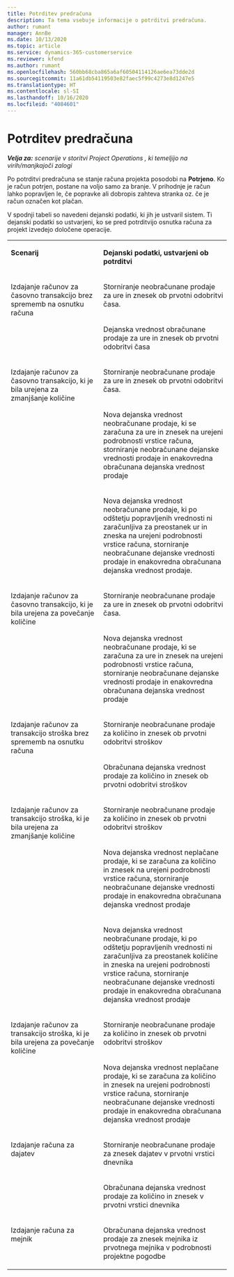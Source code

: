 ```yaml
---
title: Potrditev predračuna
description: Ta tema vsebuje informacije o potrditvi predračuna.
author: rumant
manager: AnnBe
ms.date: 10/13/2020
ms.topic: article
ms.service: dynamics-365-customerservice
ms.reviewer: kfend
ms.author: rumant
ms.openlocfilehash: 560bb68cba865a6af60504114126ae6ea73dde2d
ms.sourcegitcommit: 11a61db54119503e82faec5f99c4273e8d1247e5
ms.translationtype: HT
ms.contentlocale: sl-SI
ms.lasthandoff: 10/16/2020
ms.locfileid: "4084601"
---
```

# <a name="confirm-a-proforma-invoice"></a>Potrditev predračuna

_**Velja za:** scenarije v storitvi Project Operations , ki temeljijo na virih/manjkajoči zalogi_

Po potrditvi predračuna se stanje računa projekta posodobi na **Potrjeno**. Ko je račun potrjen, postane na voljo samo za branje. V prihodnje je račun lahko popravljen le, če popravke ali dobropis zahteva stranka oz. če je račun označen kot plačan.

V spodnji tabeli so navedeni dejanski podatki, ki jih je ustvaril sistem. Ti dejanski podatki so ustvarjeni, ko se pred potrditvijo osnutka računa za projekt izvedejo določene operacije.

<table border="0" cellspacing="0" cellpadding="0">
    <tbody>
        <tr>
            <td width="416" valign="top">
                <p>
                    <strong>Scenarij</strong>
                </p>
            </td>
            <td width="608" valign="top">
                <p>
                    <strong>Dejanski podatki, ustvarjeni ob potrditvi</strong>
                </p>
            </td>
        </tr>
        <tr>
            <td width="216" rowspan="2" valign="top">
                <p>
Izdajanje računov za časovno transakcijo brez sprememb na osnutku računa
                </p>
            </td>
            <td width="408" valign="top">
                <p>
Storniranje neobračunane prodaje za ure in znesek ob prvotni odobritvi časa.
                </p>
            </td>
        </tr>
        <tr>
            <td width="408" valign="top">
                <p>
Dejanska vrednost obračunane prodaje za ure in znesek ob prvotni odobritvi časa
                </p>
            </td>
        </tr>
        <tr>
            <td width="216" rowspan="3" valign="top">
                <p>
Izdajanje računov za časovno transakcijo, ki je bila urejena za zmanjšanje količine
                </p>
            </td>
            <td width="408" valign="top">
                <p>
Storniranje neobračunane prodaje za ure in znesek ob prvotni odobritvi časa.
                </p>
            </td>
        </tr>
        <tr>
            <td width="408" valign="top">
                <p>
Nova dejanska vrednost neobračunane prodaje, ki se zaračuna za ure in znesek na urejeni podrobnosti vrstice računa, storniranje neobračunane dejanske vrednosti prodaje in enakovredna obračunana dejanska vrednost prodaje
                </p>
            </td>
        </tr>
        <tr>
            <td width="408" valign="top">
                <p>
Nova dejanska vrednost neobračunane prodaje, ki po odštetju popravljenih vrednosti ni zaračunljiva za preostanek ur in zneska na urejeni podrobnosti vrstice računa, storniranje neobračunane dejanske vrednosti prodaje in enakovredna obračunana dejanska vrednost prodaje.
                </p>
            </td>
        </tr>
        <tr>
            <td width="216" rowspan="2" valign="top">
                <p>
Izdajanje računov za časovno transakcijo, ki je bila urejena za povečanje količine
                </p>
            </td>
            <td width="408" valign="top">
                <p>
Storniranje neobračunane prodaje za ure in znesek ob prvotni odobritvi časa.
                </p>
            </td>
        </tr>
        <tr>
            <td width="408" valign="top">
                <p>
Nova dejanska vrednost neobračunane prodaje, ki se zaračuna za ure in znesek na urejeni podrobnosti vrstice računa, storniranje neobračunane dejanske vrednosti prodaje in enakovredna obračunana dejanska vrednost prodaje
                </p>
            </td>
        </tr>
        <tr>
            <td width="216" rowspan="2" valign="top">
                <p>
Izdajanje računov za transakcijo stroška brez sprememb na osnutku računa
                </p>
            </td>
            <td width="408" valign="top">
                <p>
Storniranje neobračunane prodaje za količino in znesek ob prvotni odobritvi stroškov
                </p>
            </td>
        </tr>
        <tr>
            <td width="408" valign="top">
                <p>
Obračunana dejanska vrednost prodaje za količino in znesek ob prvotni odobritvi stroškov
                </p>
            </td>
        </tr>
        <tr>
            <td width="216" rowspan="3" valign="top">
                <p>
Izdajanje računov za transakcijo stroška, ki je bila urejena za zmanjšanje količine
                </p>
            </td>
            <td width="408" valign="top">
                <p>
Storniranje neobračunane prodaje za količino in znesek ob prvotni odobritvi stroškov
                </p>
            </td>
        </tr>
        <tr>
            <td width="408" valign="top">
                <p>
Nova dejanska vrednost neplačane prodaje, ki se zaračuna za količino in znesek na urejeni podrobnosti vrstice računa, storniranje neobračunane dejanske vrednosti prodaje in enakovredna obračunana dejanska vrednost prodaje 
                </p>
            </td>
        </tr>
        <tr>
            <td width="408" valign="top">
                <p>
Nova dejanska vrednost neobračunane prodaje, ki po odštetju popravljenih vrednosti ni zaračunljiva za preostanek količine in zneska na urejeni podrobnosti vrstice računa, storniranje neobračunane dejanske vrednosti prodaje in enakovredna obračunana dejanska vrednost prodaje
                </p>
            </td>
        </tr>
        <tr>
            <td width="216" rowspan="2" valign="top">
                <p>
Izdajanje računov za transakcijo stroška, ki je bila urejena za povečanje količine
                </p>
            </td>
            <td width="408" valign="top">
                <p>
Storniranje neobračunane prodaje za količino in znesek ob prvotni odobritvi stroškov
                </p>
            </td>
        </tr>
        <tr>
            <td width="408" valign="top">
                <p>
Nova dejanska vrednost neplačane prodaje, ki se zaračuna za količino in znesek na urejeni podrobnosti vrstice računa, storniranje neobračunane dejanske vrednosti prodaje in enakovredna obračunana dejanska vrednost prodaje
                </p>
            </td>
        </tr>
        <tr>
            <td width="216" rowspan="2" valign="top">
                <p>
Izdajanje računa za dajatev
                </p>
            </td>
            <td width="408" valign="top">
                <p>
Storniranje neobračunane prodaje za znesek dajatev v prvotni vrstici dnevnika
                </p>
            </td>
        </tr>
        <tr>
            <td width="408" valign="top">
                <p>
Obračunana dejanska vrednost prodaje za količino in znesek v prvotni vrstici dnevnika
                </p>
            </td>
        </tr>
        <tr>
            <td width="216" valign="top">
                <p>
Izdajanje računa za mejnik
                </p>
            </td>
            <td width="408" valign="top">
                <p>
Obračunana dejanska vrednost prodaje za znesek mejnika iz prvotnega mejnika v podrobnosti projektne pogodbe
                </p>
            </td>
        </tr>
    </tbody>
</table>
